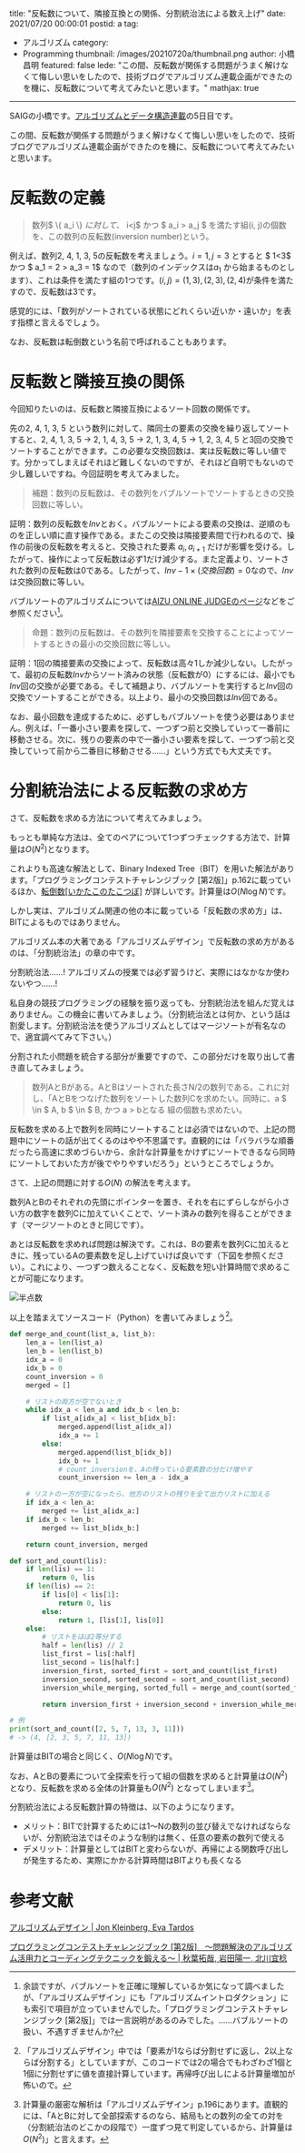 title: "反転数について、隣接互換との関係、分割統治法による数え上げ"
date: 2021/07/20 00:00:01
postid: a
tag:
  - アルゴリズム
category:
  - Programming
thumbnail: /images/20210720a/thumbnail.png
author: 小橋昌明
featured: false
lede: "この間、反転数が関係する問題がうまく解けなくて悔しい思いをしたので、技術ブログでアルゴリズム連載企画ができたのを機に、反転数について考えてみたいと思います。"
mathjax: true
---
SAIGの小橋です。[アルゴリズムとデータ構造連載](/articles/20210628a/)の5日目です。

この間、反転数が関係する問題がうまく解けなくて悔しい思いをしたので、技術ブログでアルゴリズム連載企画ができたのを機に、反転数について考えてみたいと思います。

# 反転数の定義

> 数列$ \\{ a_i \\} $に対して、$ i\<j$ かつ $ a_i \> a_j $ を満たす組(i, j)の個数を、この数列の反転数(inversion number)という。

例えば、数列2, 4, 1, 3, 5の反転数を考えましょう。$i=1, j=3$ とすると $ 1\<3$ かつ $ a_1 = 2 \> a_3 = 1$ なので（数列のインデックスは$a_1$ から始まるものとします）、これは条件を満たす組の1つです。$(i, j) = (1, 3), (2, 3), (2, 4)$が条件を満たすので、反転数は3です。

感覚的には、「数列がソートされている状態にどれくらい近いか・遠いか」を表す指標と言えるでしょう。

なお、反転数は転倒数という名前で呼ばれることもあります。


# 反転数と隣接互換の関係

今回知りたいのは、反転数と隣接互換によるソート回数の関係です。

先の2, 4, 1, 3, 5 という数列に対して、隣同士の要素の交換を繰り返してソートすると、2, 4, 1, 3, 5 → 2, 1, 4, 3, 5 → 2, 1, 3, 4, 5 → 1, 2, 3, 4, 5 と3回の交換でソートすることができます。この必要な交換回数は、実は反転数に等しい値です。分かってしまえばそれほど難しくないのですが、それほど自明でもないので少し難しいですね。今回証明を考えてみました。

> 補題：数列の反転数は、その数列をバブルソートでソートするときの交換回数に等しい。

証明：数列の反転数を$Inv$とおく。バブルソートによる要素の交換は、逆順のものを正しい順に直す操作である。またこの交換は隣接要素間で行われるので、操作の前後の反転数を考えると、交換された要素 $a_i, a_{i+1}$ だけが影響を受ける。したがって、操作によって反転数は必ず1だけ減少する。また定義より、ソートされた数列の反転数は0である。したがって、$Inv - 1 \times (交換回数) = 0$なので、$Inv$は交換回数に等しい。

バブルソートのアルゴリズムについては[AIZU ONLINE JUDGEのページ](https://judge.u-aizu.ac.jp/onlinejudge/commentary.jsp?id=ALDS1_2_A&pattern=post&type=general&filter=Algorithm)などをご参照ください[^3]。

[^3]: 余談ですが、バブルソートを正確に理解しているか気になって調べましたが、「アルゴリズムデザイン」にも「アルゴリズムイントロダクション」にも索引で項目が立っていませんでした。「プログラミングコンテストチャレンジブック [第2版]」では一言説明があるのみでした。……バブルソートの扱い、不遇すぎませんか?

> 命題：数列の反転数は、その数列を隣接要素を交換することによってソートするときの最小の交換回数に等しい。

証明：1回の隣接要素の交換によって、反転数は高々1しか減少しない。したがって、最初の反転数$Inv$からソート済みの状態（反転数が0）にするには、最小でも$Inv$回の交換が必要である。そして補題より、バブルソートを実行すると$Inv$回の交換でソートすることができる。以上より、最小の交換回数は$Inv$回である。

なお、最小回数を達成するために、必ずしもバブルソートを使う必要はありません。例えば、「一番小さい要素を探して、一つずつ前と交換していって一番前に移動させる。次に、残りの要素の中で一番小さい要素を探して、一つずつ前と交換していって前から二番目に移動させる……」という方式でも大丈夫です。

# 分割統治法による反転数の求め方
さて、反転数を求める方法について考えてみましょう。

もっとも単純な方法は、全てのペアについて1つずつチェックする方法で、計算量は$O(N^2)$となります。

これよりも高速な解法として、Binary Indexed Tree（BIT）を用いた解法があります。「プログラミングコンテストチャレンジブック [第2版]」p.162に載っているほか、[転倒数[いかたこのたこつぼ]](https://ikatakos.com/pot/programming_algorithm/dynamic_programming/inversion) が詳しいです。計算量は$O(N\log N)$です。

しかし実は、アルゴリズム関連の他の本に載っている「反転数の求め方」は、BITによるものではありません。

アルゴリズム本の大著である「アルゴリズムデザイン」で反転数の求め方があるのは、「分割統治法」の章の中です。

分割統治法……! アルゴリズムの授業では必ず習うけど、実際にはなかなか使わないやつ……!

私自身の競技プログラミングの経験を振り返っても、分割統治法を組んだ覚えはありません。この機会に書いてみましょう。（分割統治法とは何か、という話は割愛します。分割統治法を使うアルゴリズムとしてはマージソートが有名なので、適宜調べてみて下さい。）

分割された小問題を統合する部分が重要ですので、この部分だけを取り出して書き直してみましょう。

> 数列AとBがある。AとBはソートされた長さN/2の数列である。これに対し、「AとBをつなげた数列をソートした数列Cを求めたい。同時に、a $ \in $ A, b $ \in $ B, かつ a > bとなる 組の個数も求めたい。

反転数を求める上で数列を同時にソートすることは必須ではないので、上記の問題中にソートの話が出てくるのはやや不思議です。直観的には「バラバラな順番だったら高速に求めづらいから、余計な計算量をかけずにソートできるなら同時にソートしておいた方が後でやりやすいだろう」というところでしょうか。

さて、上記の問題に対する$O(N)$ の解法を考えます。

数列AとBのそれぞれの先頭にポインターを置き、それを右にずらしながら小さい方の数字を数列Cに加えていくことで、ソート済みの数列を得ることができます（マージソートのときと同じです）。

あとは反転数を求めれば問題は解決です。これは、Bの要素を数列Cに加えるときに、残っているAの要素数を足し上げていけば良いです（下図を参照ください）。これにより、一つずつ数えることなく、反転数を短い計算時間で求めることが可能になります。

<img src="/images/20210720a/20210701_反転数.png" alt="半点数" loading="lazy">


以上を踏まえてソースコード（Python）を書いてみましょう[^2]。

[^2]: 「アルゴリズムデザイン」中では「要素が1ならば分割せずに返し、2以上ならば分割する」としていますが、このコードでは2の場合でもわざわざ1個と1個に分割せずに値を直接計算しています。再帰呼び出しによる計算量増加が怖いので。

```python
def merge_and_count(list_a, list_b):
    len_a = len(list_a)
    len_b = len(list_b)
    idx_a = 0
    idx_b = 0
    count_inversion = 0
    merged = []

    # リストの両方が空でないとき
    while idx_a < len_a and idx_b < len_b:
        if list_a[idx_a] < list_b[idx_b]:
            merged.append(list_a[idx_a])
            idx_a += 1
        else:
            merged.append(list_b[idx_b])
            idx_b += 1
            # count_inversionを、Aの残っている要素数の分だけ増やす
            count_inversion += len_a - idx_a

    # リストの一方が空になったら、他方のリストの残りを全て出力リストに加える
    if idx_a < len_a:
        merged += list_a[idx_a:]
    if idx_b < len_b:
        merged += list_b[idx_b:]

    return count_inversion, merged

def sort_and_count(lis):
    if len(lis) == 1:
        return 0, lis
    if len(lis) == 2:
        if lis[0] < lis[1]:
            return 0, lis
        else:
            return 1, [lis[1], lis[0]]
    else:
        # リストをほぼ2等分する
        half = len(lis) // 2
        list_first = lis[:half]
        list_second = lis[half:]
        inversion_first, sorted_first = sort_and_count(list_first)
        inversion_second, sorted_second = sort_and_count(list_second)
        inversion_while_merging, sorted_full = merge_and_count(sorted_first, sorted_second)

        return inversion_first + inversion_second + inversion_while_merging, sorted_full

# 例
print(sort_and_count([2, 5, 7, 13, 3, 11]))
# -> (4, [2, 3, 5, 7, 11, 13])
```

計算量はBITの場合と同じく、$O(N\log N)$です。

なお、AとBの要素について全探索を行って組の個数を求めると計算量は$O(N^2)$ となり、反転数を求める全体の計算量も$O(N^2)$ となってしまいます[^1]。

[^1]: 計算量の厳密な解析は「アルゴリズムデザイン」p.196にあります。直観的には、「AとBに対して全部探索するのなら、結局もとの数列の全ての対を（分割統治法のどこかの段階で）一度ずつ見て判定しているから、計算量は$O(N^2)$」と言えます。

分割統治法による反転数計算の特徴は、以下のようになります。

* メリット：BITで計算するためには1～Nの数列の並び替えでなければならないが、分割統治法ではそのような制約は無く、任意の要素の数列で使える
* デメリット：計算量としてはBITと変わらないが、再帰による関数呼び出しが発生するため、実際にかかる計算時間はBITよりも長くなる

# 参考文献

[アルゴリズムデザイン | Jon Kleinberg, Eva Tardos](https://www.amazon.co.jp/dp/4320122178)

[プログラミングコンテストチャレンジブック [第2版]　～問題解決のアルゴリズム活用力とコーディングテクニックを鍛える～ | 秋葉拓哉, 岩田陽一, 北川宜稔](https://www.amazon.co.jp/dp/4839941068/)

